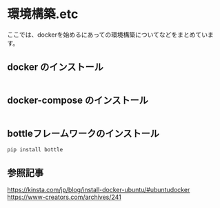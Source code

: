 # 環境構築.etc
ここでは、dockerを始めるにあっての環境構築についてなどをまとめています。

## docker のインストール
```

```

## docker-compose のインストール
```

```

## bottleフレームワークのインストール
```
pip install bottle
```

## 参照記事
<https://kinsta.com/jp/blog/install-docker-ubuntu/#ubuntudocker>
<https://www-creators.com/archives/241>